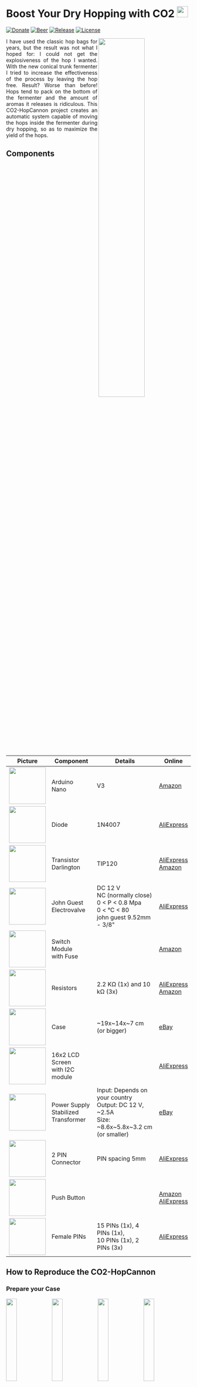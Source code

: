 # Boost Your Dry Hopping with CO2 <a name="eng" href="#ita"><img src="/imgs/assets/flag-ita.png" height="30" width="30"/></a>
[![Donate](https://img.shields.io/badge/Donate-PayPal-green.svg)](https://paypal.me/FedericoBolelli) 
[![Beer](https://img.shields.io/badge/made%20with-%F0%9F%8D%BA%20beer-yellow)](https://prittt.github.io/pages/beer)
[![Release](https://img.shields.io/github/v/release/prittt/CO2-HopCannon)](https://github.com/prittt/CO2-HopCannon/releases/latest/)
[![License](https://img.shields.io/github/prittt/CO2-HopCannon)](https://github.com/prittt/CO2-HopCannon/blob/master/LICENSE)

<img align="right" width="50%" src="/imgs/circuit.png" >

<p align="justify">
I have used the classic hop bags for years, but the result was not what I hoped for: I could not get the explosiveness of the hop I wanted. With the new conical trunk fermenter I tried to increase the effectiveness of the process by leaving the hop free. Result? Worse than before! Hops tend to pack on the bottom of the fermenter and the amount of aromas it releases is ridiculous. This CO2-HopCannon project creates an automatic system capable of moving the hops inside the fermenter during dry hopping, so as to maximize the yield of the hops.
</p>

## Components

<table style="border: 0px">
	<thead>
		<tr>
			<th>Picture</th>
			<th>Component</th>
			<th>Details</th>
			<th>Online</th>
		</tr>
	</thead>
	<tbody>
		<tr>
			<td><img src="/imgs/components/nano.png" height="100" width="100"></td>
			<td>Arduino <br/> Nano</td>
			<td>V3</td>
			<td><a href="https://www.amazon.it/Elegoo-Scheda-Microcontrollore-ATmega328P-Arduino/dp/B0716S43Q2/ref=sr_1_4?__mk_it_IT=%C3%85M%C3%85%C5%BD%C3%95%C3%91&dchild=1&keywords=arduino+nano&qid=1588104837&sr=8-4">Amazon</a></td>
		</tr>
		<tr>
			<td><img src="/imgs/components/diode.png" height="100" width="100"></td>
			<td>Diode</td>
			<td>1N4007</td>
			<td><a href="https://it.aliexpress.com/item/32664545131.html?spm=a2g0o.productlist.0.0.6899567a3NuF81&algo_pvid=78dc39bc-4ebf-4a9c-8167-5baa3f28a214&algo_expid=78dc39bc-4ebf-4a9c-8167-5baa3f28a214-0&btsid=0ab6f83a15881049263985945e3fc1&ws_ab_test=searchweb0_0,searchweb201602_,searchweb201603_">AliExpress</a></td>
		</tr>
		<tr>
			<td><img src="/imgs/components/transistor.png" height="100" width="100"></td>	
			<td>Transistor <br/> Darlington</td>
			<td>TIP120</td>
			<td><a href="https://it.aliexpress.com/item/2044826574.html?spm=a2g0o.productlist.0.0.3b995ca90w2gKK&algo_pvid=d3cd2bdf-1648-4a3b-a75f-ecba42b60a6c&algo_expid=d3cd2bdf-1648-4a3b-a75f-ecba42b60a6c-0&btsid=0ab6f83a15881050297504456e3fc1&ws_ab_test=searchweb0_0,searchweb201602_,searchweb201603_">AliExpress</a><br/>
			<a href="https://www.amazon.it/gp/product/B079H1JSGD/ref=ppx_yo_dt_b_asin_title_o07_s00?ie=UTF8&psc=1">Amazon</a></td>
		</tr>
		<tr>
			<td><img src="/imgs/components/valve.png" height="100" width="100"></td>
			<td>John Guest <br/> Electrovalve</td>
			<td>DC 12 V <br/> NC (normally close) <br> 0 < P < 0.8 Mpa <br/> 0 < °C < 80 <br/> john guest 9.52mm - 3/8"</td>
			<td><a href="https://it.aliexpress.com/item/32642982184.html?spm=a2g0s.9042311.0.0.3bd14c4d8TaxGj">AliExpress</a></td>
		</tr>
		<tr>
			<td><img src="/imgs/components/switch.png" height="100" width="100"></td>
			<td>Switch Module <br/> with Fuse</td>
			<td></td>
			<td><a href="https://www.amazon.it/gp/product/B07T5D39R3/ref=ppx_yo_dt_b_asin_title_o05_s00?ie=UTF8&psc=1">Amazon</a></td>
		</tr>
		<tr>
			<td><img src="/imgs/components/resistor.png" height="100" width="100"></td>
			<td>Resistors</td>
			<td>2.2 KΩ (1x) and 10 kΩ (3x)</td>
			<td><a href="https://it.aliexpress.com/item/33004978023.html?spm=a2g0o.productlist.0.0.2fe824eaUJMPHF&algo_pvid=77c3954e-7ed1-4a7a-a13f-c69968f4f4a8&algo_expid=77c3954e-7ed1-4a7a-a13f-c69968f4f4a8-1&btsid=0ab6f81e15881056260007023e7d15&ws_ab_test=searchweb0_0,searchweb201602_,searchweb201603_">AliExpress</a><br/>
			<a href="https://www.amazon.it/Elegoo-Resistor-Assortimento-Progetti-Elettronica/dp/B071Z66XDV/ref=sr_1_6?__mk_it_IT=%C3%85M%C3%85%C5%BD%C3%95%C3%91&dchild=1&keywords=resistori&qid=1588105577&sr=8-6">Amazon</a></td>
		</tr>
		<tr>
			<td><img src="/imgs/components/case.png" height="100" width="100"></td>
			<td>Case</td>
			<td>~19x~14x~7 cm (or bigger)</td>
			<td><a href="https://www.ebay.it/itm/Scatola-di-derivazione-da-esterno-con-pareti-lisce-190X140X70mm-2-Pezzi/273594021734?ssPageName=STRK%3AMEBIDX%3AIT&_trksid=p2057872.m2749.l2649">eBay</a>
			</td>
		</tr>
		<tr>
			<td><img src="/imgs/components/lcd.png" height="100" width="100"></td>
			<td>16x2 LCD Screen <br/> with I2C module</td>
			<td></td>
			<td><a href="https://it.aliexpress.com/item/1935576611.html?spm=a2g0o.productlist.0.0.5d00470dE2xTCr&algo_pvid=b9f628c6-a950-4958-a5e6-75095abf762e&algo_expid=b9f628c6-a950-4958-a5e6-75095abf762e-0&btsid=0be3746c15881058703022133e9699&ws_ab_test=searchweb0_0,searchweb201602_,searchweb201603_">AliExpress</a>
			</td>
		</tr>
		<tr>
			<td><img src="/imgs/components/power.png" height="100" width="100"></td>
			<td>Power Supply <br/> Stabilized Transformer</td>
			<td>Input: Depends on your country <br/> Output: DC 12 V, ~2.5A <br/> Size: ~8.6x~5.8x~3.2 cm (or smaller)</td>
			<td><a href="https://www.ebay.it/itm/ALIMENTATORE-TRASFORMATORE-12V-2A-STABILIZZATO-SWITCH-TRIMMER-220V-2-5A-12-VOLT/322668095291?ssPageName=STRK%3AMEBIDX%3AIT&_trksid=p2057872.m2749.l2649">eBay</a>
			</td>
		</tr>
		<tr>
			<td><img src="/imgs/components/terminal.png" height="100" width="100"></td>
			<td>2 PIN Connector</td>
			<td>PIN spacing 5mm</td>
			<td><a href="https://it.aliexpress.com/item/32841198269.html?spm=a2g0o.productlist.0.0.1f8d4082ix0yVo&algo_pvid=af18a170-4631-4fcd-a227-f5b6372b0d3f&algo_expid=af18a170-4631-4fcd-a227-f5b6372b0d3f-1&btsid=0ab6f83115881063575334308e0a7e&ws_ab_test=searchweb0_0,searchweb201602_,searchweb201603_">AliExpress</a>
			</td>
		</tr>
		<tr>
			<td><img src="/imgs/components/push.png" height="100" width="100"></td>
			<td>Push Button</td>
			<td></td>
			<td><a href="https://www.amazon.it/Larcele-Pulsante-Automatico-Momentaneo-Plastica/dp/B077FP8FT3/ref=sr_1_4?__mk_it_IT=%C3%85M%C3%85%C5%BD%C3%95%C3%91&dchild=1&keywords=push+button&qid=1588346553&sr=8-4">Amazon</a> <br/>
			<a href="https://it.aliexpress.com/item/32692164728.html?spm=a2g0o.productlist.0.0.38ea3b76LW0V3j&algo_pvid=be962fe0-d290-41fe-898c-13924c6fc5f4&algo_expid=be962fe0-d290-41fe-898c-13924c6fc5f4-0&btsid=0ab6f82115883482482127687e51fa&ws_ab_test=searchweb0_0,searchweb201602_,searchweb201603_">AliExpress</a>
			</td>
		</tr>
		<tr>
			<td><img src="/imgs/components/pins.png" height="100" width="100"></td>
			<td>Female PINs</td>
			<td>15 PINs (1x), 4 PINs (1x), <br/> 10 PINs (1x), 2 PINs (3x)</td>
			<td><a href="https://it.aliexpress.com/item/4000096276148.html?spm=a2g0o.productlist.0.0.7a3b570bPoAZYM&algo_pvid=53a06124-49cc-427b-9f04-bdd3a25efae1&algo_expid=53a06124-49cc-427b-9f04-bdd3a25efae1-11&btsid=0ab50f0815883528498925959e75c8&ws_ab_test=searchweb0_0,searchweb201602_,searchweb201603_">AliExpress </a>
			</td>
		</tr>
	</tbody>
</table>

## How to Reproduce the CO2-HopCannon

### Prepare your Case

<img src="/imgs/photos/case_01.jpg" width="24%" /> <img src="/imgs/photos/case_02.jpg" width="24%" /> <img src="/imgs/photos/case_03.jpg" width="24%" /> <img src="/imgs/photos/case_04.jpg" width="24%" />

<p align="justify">
You have to drill and cut your case for buttons, valve, LCD, and power switch. The drilling models are available in the <a href="/case/case_holes.pdf">case_holes.pdf</a> pdf file, but make sure they match the components you purchased. When this is not the case you can change the models using the PowerPoint file <a href="/case/case_holes.pptx">case_holes.pptx</a>.
</p>

### Create the PCB

<img src="/imgs/photos/pcb_01.jpg" width="24%" /> <img src="/imgs/photos/pcb_02.jpg" width="24%" /> <img src="/imgs/photos/pcb_03.jpg" width="24%" /> <img src="/imgs/photos/pcb_04.jpg" width="24%" />

<p align="justify">The PCB fritzing model (single layer) and all the other useful files are available in the <a href="/pcb/">pcb</a> folder. In the <a href="/pcb/export/">export subfolder</a> you can find the exported PCB in three different formats: <a href="/pcb/export/pfd/">pdf</a>, <a href="/pcb/export/gerber/">gerber</a>, and <a href="/pcb/export/svg/">svg</a>. In the <a href="/pcb/flatcam/">flatcam</a> subfolder the <a href="http://flatcam.org/">flatcam</a> project to generate the routes for the CNC milling machine is provided. For convenience, a bunch of gcodes file are grouped in the <a href="/pcb/flatcam/">gcode folder</a>:</p> 

<table style="border: 0px">
	<thead>
		<tr>
			<th>Filename</th>
			<th>Description</th>
			<th>Drilling Tool</th>
			<th>Mandatory</th>
		</tr>
	</thead>
	<tbody>
		<tr>
			<td>isolation_00_v2.nc</td>
			<td>First step of the isolation route. </td>
			<td>| Cut Z        | Travel Z     | Feed Rate    | Tool Diam.   | Spindle Speed |
				|--------------|--------------|--------------|--------------|---------------|
				| -0.007 inch  | 0.1 inch     | 3.0          | 0.016 inch   | 16500         |	 
			</td>
			<td>:heavy_check_mark:</td>
		</tr>
		<tr>
			<td>isolation_01_v2.nc</td>
			<td>Second step of the isolation route. </td>
			<td>| Cut Z        | Travel Z     | Feed Rate    | Tool Diam.   | Spindle Speed |
				|--------------|--------------|--------------|--------------|---------------|
				| -0.007 inch  | 0.1 inch     | 3.0          | 0.016 inch   | 16500         |	 
			</td>
			<td>:x:</td>
		</tr>
		<tr>
			<td>cut_out.nc</td>
			<td>Board/Plate cut out route. </td>
			<td>| Cut Z        | Travel Z     | Feed Rate    | Tool Diam.   | Spindle Speed |
				|--------------|--------------|--------------|--------------|---------------|
				| -0.063 inch  | 0.1 inch     | 3.0          | 0.0472 inch  | 16500         |	 
			</td>
			<td>:x:</td>
		</tr>
	</tbody>
</table>

<p align="justify">
No gcode is available for the holes, but you can generate it from the flatcam project if you need it! The perfect tool for the isolation routes it the V-shaped Engraving Cutter. <b>Be careful</b> because the isolation routes have been generated using the non-mirrored PCB fritzing circuit. This means that Arduino nano must be welded upside down.
</p>

<p align="justify">
The files starting with "AL" contain the same routes described above, but after the auto levelling process carried out with <a href="http://www.autoleveller.co.uk/">this</a> amazing software. 
</p>

<p align="justify">
In case you do not have a CNC milling machine you can create the PCB using acid. A detailed explanation is available <a href="https://www.instructables.com/id/Acid-Etching-Printed-Circuit-Boards/" target="_blank">here</a>.
</p>

### Assemble Everything

<img src="/imgs/photos/assemble_01.jpg" width="24%" /> <img src="/imgs/photos/assemble_02.jpg" width="24%" /> <img src="/imgs/photos/assemble_03.jpg" width="24%" /> <img src="/imgs/photos/assemble_04.jpg" width="24%" />

### The Super Cool Frame

<img src="/imgs/photos/frame_01.jpg" width="24%" /> <img src="/imgs/photos/frame_02.jpg" width="24%" /> <img src="/imgs/photos/frame_03.jpg" width="24%" /> <img src="/imgs/photos/frame_04.jpg" width="24%" />

<p align="justify">If you want to add a frame around the LCD screen like I did, find the 3D (stl) model in the <a href="/case/frame/">/case/frame/</a> folder. At the same path, the gcode file is also available for engraving the frame with a 6mm ball nose cutter.</p>

### Load the Program

#### Requirements

- Arduino IDE (tested with version 1.8.8) to load the program into Arduino's memory;
- Liquid Crystal I2C Arduino library. You can download the last version from <a href=""></a> or you can find the specific version I've tested and used in the <i>3rdparties</i> folder of this project.

The CO2-HopCannon implementation is available in the <a href="/CO2-HopCannon/">CO2-HopCannon</a> folder. After installing the Arduino IDE, you have to add the 3rdparty library and ...

### Configure and Test

[![paypal](https://www.paypalobjects.com/en_US/i/btn/btn_donateCC_LG.gif)](https://paypal.me/FedericoBolelli)

# Potenzia il tuo Dry Hopping con la CO2 <a name="ita" href="#eng"><img src="/imgs/assets/flag-eng.png" height="30" width="30"/></a>
[![Donate](https://img.shields.io/badge/Donate-PayPal-green.svg)](https://paypal.me/FedericoBolelli)
[![Beer](https://img.shields.io/badge/made%20with-%F0%9F%8D%BA%20beer-yellow)](https://prittt.github.io/pages/beer)

<p align="justify">
Ho utilizzato le classiche hop bag per anni, ma i risultato non era quello sperato: non riuscivo ad ottenere l'esplosività del luppolo che desideravo. Con il nuovo fermentatore a tronco conico ho provato ad aumentare l'efficacia del processo lasciando il lupppolo libero. Risultato? Peggio di prima! Il luppolo tende ad impaccarsi sul fondo del fermentatore e la quantità di aromi che rilascia è ridicola. Questo progetto, CO2-HopCannon, realizzaza un sistema automatico in grado di movimentare il luppolo all'interno del fermentatore durante il dry hopping, così da aumentare al massimo la resa del luppolo. 
</p>

[![paypal](https://www.paypalobjects.com/en_US/i/btn/btn_donateCC_LG.gif)](https://paypal.me/FedericoBolelli)
